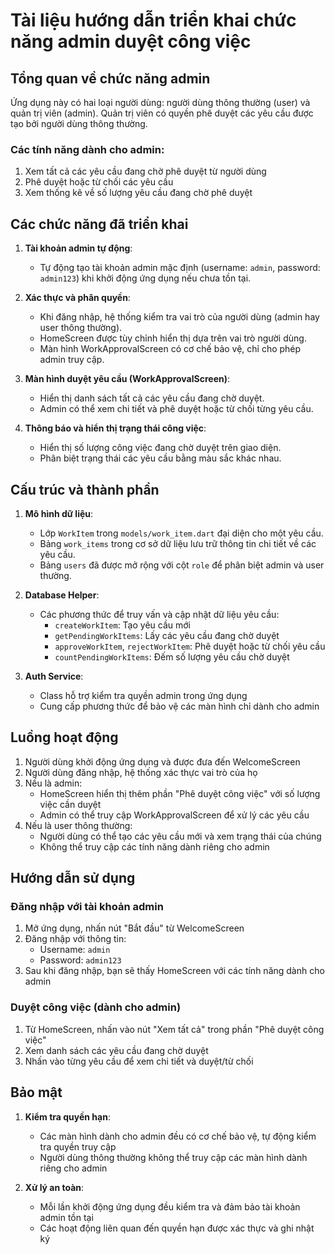 # Tài liệu hướng dẫn triển khai chức năng admin duyệt công việc

## Tổng quan về chức năng admin

Ứng dụng này có hai loại người dùng: người dùng thông thường (user) và quản trị viên (admin). Quản trị viên có quyền phê duyệt các yêu cầu được tạo bởi người dùng thông thường.

### Các tính năng dành cho admin:

1. Xem tất cả các yêu cầu đang chờ phê duyệt từ người dùng
2. Phê duyệt hoặc từ chối các yêu cầu
3. Xem thống kê về số lượng yêu cầu đang chờ phê duyệt

## Các chức năng đã triển khai

1. **Tài khoản admin tự động**:
   - Tự động tạo tài khoản admin mặc định (username: `admin`, password: `admin123`) khi khởi động ứng dụng nếu chưa tồn tại.

2. **Xác thực và phân quyền**:
   - Khi đăng nhập, hệ thống kiểm tra vai trò của người dùng (admin hay user thông thường).
   - HomeScreen được tùy chỉnh hiển thị dựa trên vai trò người dùng.
   - Màn hình WorkApprovalScreen có cơ chế bảo vệ, chỉ cho phép admin truy cập.

3. **Màn hình duyệt yêu cầu (WorkApprovalScreen)**:
   - Hiển thị danh sách tất cả các yêu cầu đang chờ duyệt.
   - Admin có thể xem chi tiết và phê duyệt hoặc từ chối từng yêu cầu.

4. **Thông báo và hiển thị trạng thái công việc**:
   - Hiển thị số lượng công việc đang chờ duyệt trên giao diện.
   - Phân biệt trạng thái các yêu cầu bằng màu sắc khác nhau.

## Cấu trúc và thành phần

1. **Mô hình dữ liệu**:
   - Lớp `WorkItem` trong `models/work_item.dart` đại diện cho một yêu cầu.
   - Bảng `work_items` trong cơ sở dữ liệu lưu trữ thông tin chi tiết về các yêu cầu.
   - Bảng `users` đã được mở rộng với cột `role` để phân biệt admin và user thường.

2. **Database Helper**:
   - Các phương thức để truy vấn và cập nhật dữ liệu yêu cầu:
     - `createWorkItem`: Tạo yêu cầu mới
     - `getPendingWorkItems`: Lấy các yêu cầu đang chờ duyệt
     - `approveWorkItem`, `rejectWorkItem`: Phê duyệt hoặc từ chối yêu cầu
     - `countPendingWorkItems`: Đếm số lượng yêu cầu chờ duyệt

3. **Auth Service**:
   - Class hỗ trợ kiểm tra quyền admin trong ứng dụng
   - Cung cấp phương thức để bảo vệ các màn hình chỉ dành cho admin

## Luồng hoạt động

1. Người dùng khởi động ứng dụng và được đưa đến WelcomeScreen
2. Người dùng đăng nhập, hệ thống xác thực vai trò của họ
3. Nếu là admin:
   - HomeScreen hiển thị thêm phần "Phê duyệt công việc" với số lượng việc cần duyệt
   - Admin có thể truy cập WorkApprovalScreen để xử lý các yêu cầu
4. Nếu là user thông thường:
   - Người dùng có thể tạo các yêu cầu mới và xem trạng thái của chúng
   - Không thể truy cập các tính năng dành riêng cho admin

## Hướng dẫn sử dụng

### Đăng nhập với tài khoản admin
1. Mở ứng dụng, nhấn nút "Bắt đầu" từ WelcomeScreen
2. Đăng nhập với thông tin:
   - Username: `admin`
   - Password: `admin123`
3. Sau khi đăng nhập, bạn sẽ thấy HomeScreen với các tính năng dành cho admin

### Duyệt công việc (dành cho admin)
1. Từ HomeScreen, nhấn vào nút "Xem tất cả" trong phần "Phê duyệt công việc"
2. Xem danh sách các yêu cầu đang chờ duyệt
3. Nhấn vào từng yêu cầu để xem chi tiết và duyệt/từ chối

## Bảo mật

1. **Kiểm tra quyền hạn**:
   - Các màn hình dành cho admin đều có cơ chế bảo vệ, tự động kiểm tra quyền truy cập
   - Người dùng thông thường không thể truy cập các màn hình dành riêng cho admin

2. **Xử lý an toàn**:
   - Mỗi lần khởi động ứng dụng đều kiểm tra và đảm bảo tài khoản admin tồn tại
   - Các hoạt động liên quan đến quyền hạn được xác thực và ghi nhật ký
